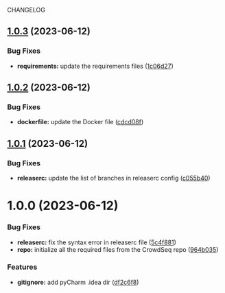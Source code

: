 CHANGELOG

## [1.0.3](https://github.com/labdave/crowdseq-api/compare/v1.0.2...v1.0.3) (2023-06-12)


### Bug Fixes

* **requirements:** update the requirements files ([1c06d27](https://github.com/labdave/crowdseq-api/commit/1c06d2791282997d95cc5c41d52da402d752504d))

## [1.0.2](https://github.com/labdave/crowdseq-api/compare/v1.0.1...v1.0.2) (2023-06-12)


### Bug Fixes

* **dockerfile:** update the Docker file ([cdcd08f](https://github.com/labdave/crowdseq-api/commit/cdcd08f15613d18b21ba1c4c71b42a671ed5b860))

## [1.0.1](https://github.com/labdave/crowdseq-api/compare/v1.0.0...v1.0.1) (2023-06-12)


### Bug Fixes

* **releaserc:** update the list of branches in releaserc config ([c055b40](https://github.com/labdave/crowdseq-api/commit/c055b402b56e531bc1017c447c3b0be39eea4c87))

# 1.0.0 (2023-06-12)


### Bug Fixes

* **releaserc:** fix the syntax error in releaserc file ([5c4f881](https://github.com/labdave/crowdseq-api/commit/5c4f88196b63b03612bb6bc10aec6a1158fa4743))
* **repo:** initialize all the required files from the CrowdSeq repo ([964b035](https://github.com/labdave/crowdseq-api/commit/964b035af9e9a6bbceba93903ec28088b7968240))


### Features

* **gitignore:** add pyCharm .idea dir ([df2c6f8](https://github.com/labdave/crowdseq-api/commit/df2c6f897e206a5284c22ad556b4711178e91f0f))
